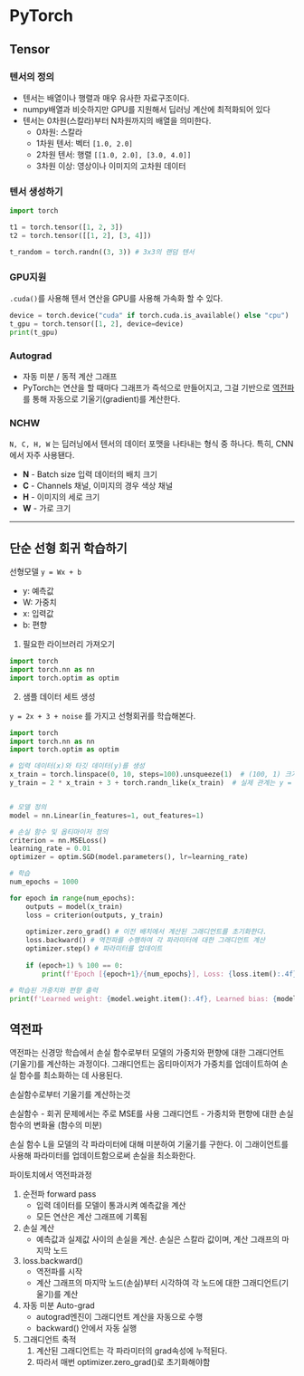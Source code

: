
# PyTorch

## Tensor

### 텐서의 정의

- 텐서는 배열이나 행렬과 매우 유사한 자료구조이다.
- numpy배열과 비슷하지만 GPU를 지원해서 딥러닝 계산에 최적화되어 있다
- 텐서는 0차원(스칼라)부터 N차원까지의 배열을 의미한다.
	- 0차원: 스칼라
	- 1차원 텐서: 벡터 `[1.0, 2.0]`
	- 2차원 텐서: 행렬 `[[1.0, 2.0], [3.0, 4.0]]`
	- 3차원 이상: 영상이나 이미지의 고차원 데이터

### 텐서 생성하기

```python
import torch

t1 = torch.tensor([1, 2, 3])
t2 = torch.tensor([[1, 2], [3, 4]])

t_random = torch.randn((3, 3)) # 3x3의 랜덤 텐서
```

### GPU지원

`.cuda()`를 사용해 텐서 연산을 GPU를 사용해 가속화 할 수 있다. 

```python
device = torch.device("cuda" if torch.cuda.is_available() else "cpu")
t_gpu = torch.tensor([1, 2], device=device)
print(t_gpu)
```

### Autograd

- 자동 미분 / 동적 계산 그래프
- PyTorch는 연산을 할 때마다 그래프가 즉석으로 만들어지고, 그걸 기반으로 [역전파](backpropagation.md)를 통해 자동으로 기울기(gradient)를 계산한다.

### NCHW

`N, C, H, W` 는 딥러닝에서 텐서의 데이터 포맷을 나타내는 형식 중 하나다. 특히, CNN에서 자주 사용됀다.

- **N** - Batch size 입력 데이터의 배치 크기
- **C** - Channels 채널, 이미지의 경우 색상 채널
- **H** - 이미지의 세로 크기
- **W** - 가로 크기

---

## 단순 선형 회귀 학습하기

선형모델 
`y = Wx + b`

- y: 예측값
- W: 가중치
- x: 입력값
- b: 편향


1. 필요한 라이브러리 가져오기

```python
import torch
import torch.nn as nn
import torch.optim as optim
```

2. 샘플 데이터 세트 생성

`y = 2x + 3 + noise` 를 가지고 선형회귀를 학습해본다.

```python
import torch
import torch.nn as nn
import torch.optim as optim

# 입력 데이터(x)와 타깃 데이터(y)를 생성
x_train = torch.linspace(0, 10, steps=100).unsqueeze(1)  # (100, 1) 크기의 텐서
y_train = 2 * x_train + 3 + torch.randn_like(x_train)  # 실제 관계는 y = 2x + 3 + 노이즈


# 모델 정의
model = nn.Linear(in_features=1, out_features=1)

# 손실 함수 및 옵티마이저 정의
criterion = nn.MSELoss()
learning_rate = 0.01
optimizer = optim.SGD(model.parameters(), lr=learning_rate)

# 학습
num_epochs = 1000

for epoch in range(num_epochs):
    outputs = model(x_train)
    loss = criterion(outputs, y_train)
    
    optimizer.zero_grad() # 이전 배치에서 계산된 그래디언트를 초기화한다.
    loss.backward() # 역전파를 수행하여 각 파라미터에 대한 그래디언트 계산
    optimizer.step() # 파라미터를 업데이트
    
    if (epoch+1) % 100 == 0:
        print(f'Epoch [{epoch+1}/{num_epochs}], Loss: {loss.item():.4f}')

# 학습된 가중치와 편향 출력
print(f'Learned weight: {model.weight.item():.4f}, Learned bias: {model.bias.item():.4f}')
```

## 역전파

역전파는 신경망 학습에서 손실 함수로부터 모델의 가중치와 편향에 대한 그래디언트(기울기)를 계산하는 과정이다. 그래디언트는 옵티마이저가 가중치를 업데이트하여 손실 함수를 최소화하는 데 사용된다.

손실함수로부터 기울기를 계산하는것

손실함수 - 회귀 문제에서는 주로 MSE를 사용
그래디언트 - 가중치와 편향에 대한 손실 함수의 변화율 (함수의 미분)

손실 함수 L을 모델의 각 파라미터에 대해 미분하여 기울기를 구한다. 
이 그래이언트를 사용해 파라미터를 업데이트함으로써 손실을 최소화한다.

파이토치에서 역전파과정

1. 순전파 forward pass
	- 입력 데이터를 모델이 통과시켜 예측값을 계산
	- 모든 연산은 계산 그래프에 기록됨
2. 손실 계산
	- 예측값과 실제값 사이의 손실을 계산. 손실은 스칼라 값이며, 계산 그래프의 마지막 노드
3. loss.backward()
	- 역전파를 시작
	- 계산 그래프의 마지막 노드(손실)부터 시각하여 각 노드에 대한 그래디언트(기울기)를 계산
4. 자동 미분  Auto-grad
	- autograd엔진이 그래디언트 계산을 자동으로 수행
	-  backward() 안에서 자동 실행
5. 그래디언트 축적
	1. 계산된 그래디언트는 각 파라미터의 grad속성에 누적된다.
	2. 따라서 매번 optimizer.zero_grad()로 초기화해야함
